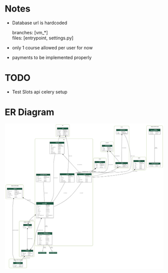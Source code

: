 # Notes

- Database url is hardcoded
  
    branches: [vm_*]  
    files: [entrypoint, settings.py]  

- only 1 course allowed per user for now  
- payments to be implemented properly

# TODO

- Test Slots api celery setup


# ER Diagram


![alt text](graphviz.png)